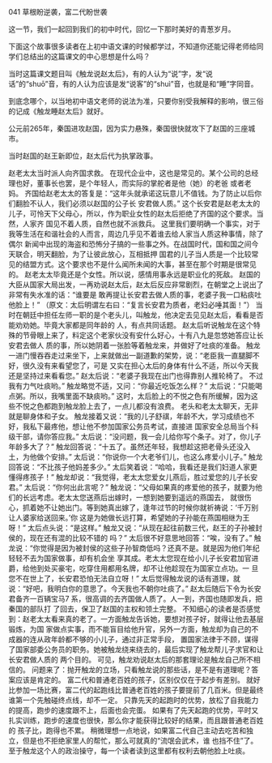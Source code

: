 041 草根盼逆袭，富二代盼世袭




这一节，我们一起回到我们的初中时代，回忆一下那时美好的青葱岁月。

下面这个故事很多读者在上初中语文课的时候都学过，不知道你还能记得老师给同学们总结出的这篇课文的中心思想是什么吗？



当时这篇课文题目叫《触龙说赵太后》，有的人认为“说”字，发“说话”的“shuō”音，有的人认为应该是发“说客”的“shuì”音，也就是和“睡”字同音。

到底念哪个，以当地初中语文老师的说法为准，只要你别受我解释的影响，很三俗的记成《触龙睡赵太后》就好。



公元前265年，秦国进攻赵国，因为实力悬殊，秦国很快就攻下了赵国的三座城市。

当时赵国的赵王新即位，赵太后代为执掌政事。

赵老太太当时派人向齐国求救。
在现代企业中，这也是常见的。某个公司的总经理也好，董事长也罢，是个年轻人，而实际的掌舵者是他（她）的老爸
或者老妈。
齐国给赵老太太的答复是：“这年头就承诺这玩意儿不值钱。为了防止以后你们翻脸不认人，我们必须以赵国的公子长
安君做人质。”
这个长安君是赵老太太的儿子，可怜天下父母心，所以，作为职业女性的赵太后拒绝了齐国的这个要求。当然，人家齐
国见不着人质，自然也就不派救兵。
这里我们要明确一个事实，对于我等生活在和谐社会的人而言，周边几乎见不着谁去给人家当人质这种事情，除了偶尔
新闻中出现的海盗和恐怖分子搞的一些事之外。在战国时代，国和国之间今天联合，明天翻脸，为了让彼此放心，互相抵押
国君的儿子当人质是一个比较常见的结盟方式。这个要求也不是什么闻所未闻的大事，甚至在那个时期是很常见的。
赵老太太毕竟还是个女性。所以说，感情用事永远是职业化的死敌。
赵国的大臣从国家大局出发，一再劝说赵太后，赵太后反应非常剧烈，在朝堂之上说出了非常有失水准的话：“谁要是
敢再提让长安君去做人质的事，老婆子我一口粘痰吐他脸上！”
（原文：太后明谓左右曰：“复言长安君为质者，老妇必唾其面！”）
当时在朝廷中担任左师一职的是个老头儿，叫触龙，他决定去见见赵太后，看看是否能劝劝她。毕竟大家都是同年龄的
人，有点共同话题。
赵太后听说触龙在这个特殊的节骨眼上来了，料定这个老家伙没有安什么好心，十有八九是忽悠她答应让长安君去做人
质的事，所以她阴着一张脸等着触龙来，并做好了吐痰的准备。
触龙一进门慢吞吞走过来坐下，上来就做出一副道歉的架势，说：“老臣我一直腿脚不好，很久没有来看望您了，可是
又实在担心太后的身体有什么不适，所以今天我还是坚持过来看看您。”
赵太后说：“老婆子我现在出门也得靠别人推轮椅了。
不过我有力气吐痰哟。”
触龙略觉不适，又问：“你最近吃饭怎么样？”
太后说：“只能喝点粥。所以，我嘴里面不缺痰哟。”
这时，太后脸上的不悦之色有所缓解，因为这些不悦之色都跑到触龙脸上去了，一点儿都没有浪费。
老头和老太太聊天，无非就是聊身体和子女。
触龙接着又说：“我的儿子舒祺，年龄不大，学习成绩也不好，我私下最疼他，想让他不参加国家公务员考试，直接进
国家安全总局当个科级干部，请你答应我。”
太后说：“没问题，我一会儿给你写个条子。对了，你儿子年龄多大了？”
触龙回答说：“十五了。虽然还年轻，我想趁这把老骨头还没入土，为他做个安排。”
太后说：“你说你一个大老爷们儿，也这么疼爱小儿子。”
触龙回答说：“不比孩子他妈差多少。”
太后笑着说：“哈哈，我看还是我们妇道人家更懂得疼孩子！”
触龙却说：“我觉得，老太太您爱女儿燕后，胜过爱您的儿子长安君。”
太后说：“你何出此言呢？”
触龙说：“父母如果真的疼爱他的孩子，就要为他们的长远考虑。老太太您送燕后出嫁时，一想到她要到遥远的燕国去，
就很伤心，抓着她不让她出门。等到她真出嫁了，逢年过节的时候你就祈祷说：‘千万别让人婆家给送回来。’你
这是为她做长远打算，希望她的子孙能在燕国相继为王呀！”
太后点头说：“是这样。” 触龙又说：“从现在起往前数三代，赵王的子孙被封侯的，现在还有混的比较不错的
吗？”
太后很不好意思地回答：“唉，没有了。”
触龙说：“你觉得是因为被封侯的这些子孙智商低吗？还真不是。就是因为他们年纪轻轻不去为国家做事，却有机会坐
享其成。老太太您现在给小儿子长安君加官进爵，给他到处买豪宅，吃穿住用都用名牌，却不让他趁现在为国家立点功。一
旦您不在世上了，长安君恐怕无法自立呀！”
太后觉得触龙说的话有道理，就说：“好吧，我明白你的意思了。今天我也不朝你吐痰了。”
赵太后随后下令为长安君备齐一百辆宝马7 系，很高调的去齐国做人质了。人一到，齐国也随即发兵，把秦国的部队打
了回去，保卫了赵国的主权和领土完整。
不知细心的读者是否感觉到：赵老太太看来真的老了。一方面触龙告诉她，要想对孩子好，就得让他去基层锻炼，为国
家做点实事，而不能盲目给他升官，另外一方面，触龙却为自己的不成器的连从政年龄都不够的小儿子，通过非正常手段，
置国家法律于不顾，谋得了国家部委公务员的职务。她被触龙绕来绕去的，最后实现了触龙帮儿子求官和让长安君做人质的
两个目的。
可见，触龙劝说赵太后的那套理论是触龙自己所不相信的。
问题来了：抛开触龙的立场，只看触龙说的那些话，是不是有道理呢？答案应该是肯定的。
富二代和普通老百姓的孩子，区别仅仅在于起步有差别。
就好比参加一场比赛，富二代的起跑线比普通老百姓的孩子要提前了几百米。但是最终谁第一个先触碰终点线，却不一定。
只靠先天的起跑时的优势，放松了自我能力的提高，跑步的速度跟不上，后面也会完蛋。
如果有了先天起跑的优势，平时又扎实训练，跑步的速度也很快，那么你才能获得比较好的结果，而且跟普通老百姓的
孩子比，跑得也不累。
稍微理想一点地说，如果富二代自己主动去吃苦和独立，但是也不拒绝家里人的帮忙，那么可就真的“流氓会武术，谁
也挡不住”了。
至于触龙这个人的政治操守，每一个读者读到这里都有权利去朝他脸上吐痰。